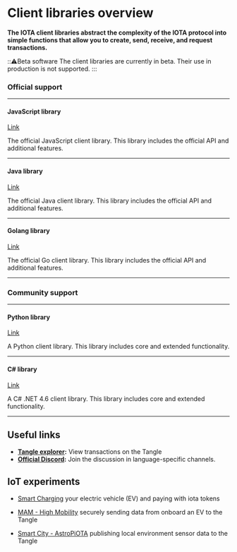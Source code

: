 # Client libraries overview

**The IOTA client libraries abstract the complexity of the IOTA protocol into simple functions that allow you to create, send, receive, and request transactions.**

:::warning:Beta software
The client libraries are currently in beta. Their use in production is not supported.
:::

### **Official support** ###

---------------

#### **JavaScript library** ####
[Link](root://iota-js/0.1/README.md)

The official JavaScript client library. This library includes the official API and additional features.

---

#### **Java library** ####
[Link](root://iota-java/0.1/README.md)

The official Java client library. This library includes the official API and additional features.

---

#### **Golang library** ####
[Link](root://iota-go/0.1/README.md)

The official Go client library. This library includes the official API and additional features.

---------------

### __Community support__ ###

---------------

#### __Python library__ ####
[Link](https://github.com/iotaledger/iota.lib.py)

A Python client library. This library includes core and extended functionality.

---

#### __C# library__ ####
[Link](https://github.com/iota-community/tangle-.net)

A C# .NET 4.6 client library. This library includes core and extended functionality.

---------------

## Useful links

- **[Tangle explorer](https://www.thetangle.org):** View transactions on the Tangle
- **[Official Discord](https://discord.gg/NaAy8k7):** Join the discussion in language-specific channels.

## IoT experiments

- [Smart Charging](https://github.com/iotaledger/high-mobility-blueprints) your electric vehicle (EV) and paying with iota tokens

- [MAM - High Mobility](https://github.com/iotaledger/high-mobility-blueprints) securely sending data from onboard an EV to the Tangle

- [Smart City - AstroPiOTA](root://smartcity/0.1/introduction/overview.md) publishing local environment sensor data to the Tangle
